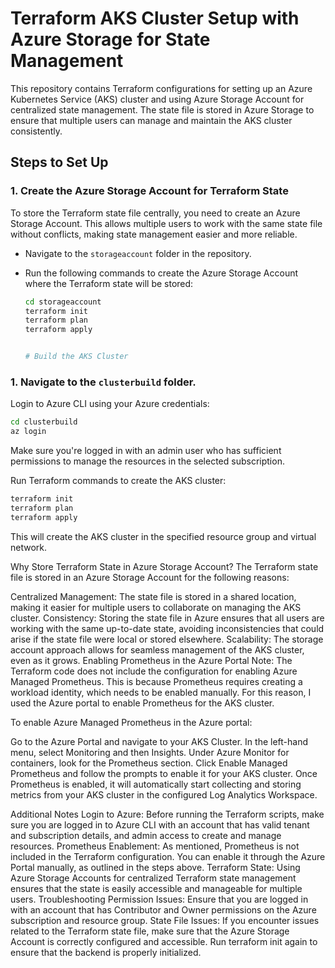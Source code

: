 # Terraform AKS Cluster Setup with Azure Storage for State Management

This repository contains Terraform configurations for setting up an Azure Kubernetes Service (AKS) cluster and using Azure Storage Account for centralized state management. The state file is stored in Azure Storage to ensure that multiple users can manage and maintain the AKS cluster consistently.

## Steps to Set Up

### 1. Create the Azure Storage Account for Terraform State

To store the Terraform state file centrally, you need to create an Azure Storage Account. This allows multiple users to work with the same state file without conflicts, making state management easier and more reliable.

- Navigate to the `storageaccount` folder in the repository.
- Run the following commands to create the Azure Storage Account where the Terraform state will be stored:

  ```bash
  cd storageaccount
  terraform init
  terraform plan
  terraform apply


  # Build the AKS Cluster

### 1. Navigate to the `clusterbuild` folder.

Login to Azure CLI using your Azure credentials:
```bash
cd clusterbuild
az login
```
Make sure you're logged in with an admin user who has sufficient permissions to manage the resources in the selected subscription.

Run Terraform commands to create the AKS cluster:

```bash
terraform init
terraform plan
terraform apply
```

This will create the AKS cluster in the specified resource group and virtual network.

Why Store Terraform State in Azure Storage Account?
The Terraform state file is stored in an Azure Storage Account for the following reasons:

Centralized Management: The state file is stored in a shared location, making it easier for multiple users to collaborate on managing the AKS cluster.
Consistency: Storing the state file in Azure ensures that all users are working with the same up-to-date state, avoiding inconsistencies that could arise if the state file were local or stored elsewhere.
Scalability: The storage account approach allows for seamless management of the AKS cluster, even as it grows.
Enabling Prometheus in the Azure Portal
Note: The Terraform code does not include the configuration for enabling Azure Managed Prometheus. This is because Prometheus requires creating a workload identity, which needs to be enabled manually. For this reason, I used the Azure portal to enable Prometheus for the AKS cluster.

To enable Azure Managed Prometheus in the Azure portal:

Go to the Azure Portal and navigate to your AKS Cluster.
In the left-hand menu, select Monitoring and then Insights.
Under Azure Monitor for containers, look for the Prometheus section.
Click Enable Managed Prometheus and follow the prompts to enable it for your AKS cluster.
Once Prometheus is enabled, it will automatically start collecting and storing metrics from your AKS cluster in the configured Log Analytics Workspace.

Additional Notes
Login to Azure: Before running the Terraform scripts, make sure you are logged in to Azure CLI with an account that has valid tenant and subscription details, and admin access to create and manage resources.
Prometheus Enablement: As mentioned, Prometheus is not included in the Terraform configuration. You can enable it through the Azure Portal manually, as outlined in the steps above.
Terraform State: Using Azure Storage Accounts for centralized Terraform state management ensures that the state is easily accessible and manageable for multiple users.
Troubleshooting
Permission Issues: Ensure that you are logged in with an account that has Contributor and Owner permissions on the Azure subscription and resource group.
State File Issues: If you encounter issues related to the Terraform state file, make sure that the Azure Storage Account is correctly configured and accessible. Run terraform init again to ensure that the backend is properly initialized.

